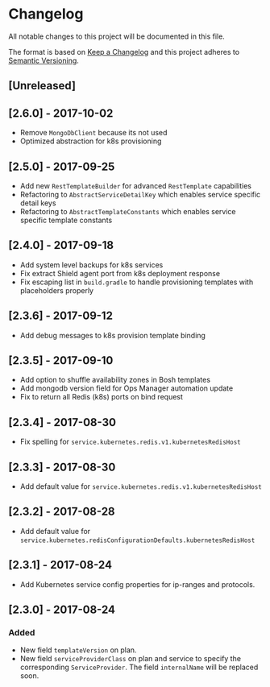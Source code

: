 # Changelog
All notable changes to this project will be documented in this file.

The format is based on [Keep a Changelog](http://keepachangelog.com/en/1.0.0/)
and this project adheres to [Semantic Versioning](http://semver.org/spec/v2.0.0.html).

## [Unreleased]

## [2.6.0] - 2017-10-02
- Remove `MongoDbClient` because its not used
- Optimized abstraction for k8s provisioning

## [2.5.0] - 2017-09-25
- Add new `RestTemplateBuilder` for advanced `RestTemplate` capabilities
- Refactoring to `AbstractServiceDetailKey` which enables service specific detail keys
- Refactoring to `AbstractTemplateConstants` which enables service specific template constants

## [2.4.0] - 2017-09-18
- Add system level backups for k8s services
- Fix extract Shield agent port from k8s deployment response
- Fix escaping list in `build.gradle` to handle provisioning templates with placeholders properly

## [2.3.6] - 2017-09-12
- Add debug messages to k8s provision template binding

## [2.3.5] - 2017-09-10
- Add option to shuffle availability zones in Bosh templates
- Add mongodb version field for Ops Manager automation update
- Fix to return all Redis (k8s) ports on bind request

## [2.3.4] - 2017-08-30
- Fix spelling for `service.kubernetes.redis.v1.kubernetesRedisHost`

## [2.3.3] - 2017-08-30
- Add default value for `service.kubernetes.redis.v1.kubernetesRedisHost`

## [2.3.2] - 2017-08-28
- Add default value for `service.kubernetes.redisConfigurationDefaults.kubernetesRedisHost`

## [2.3.1] - 2017-08-24
- Add Kubernetes service config properties for ip-ranges and protocols.

## [2.3.0] - 2017-08-24

### Added
- New field `templateVersion` on plan.
- New field `serviceProviderClass` on plan and service to specify the corresponding `ServiceProvider`. The field `internalName` will be replaced soon.